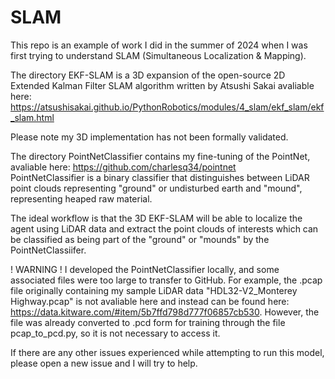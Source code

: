 # SLAM

This repo is an example of work I did in the summer of 2024 when I was first trying to understand SLAM (Simultaneous Localization & Mapping).

The directory EKF-SLAM is a 3D expansion of the open-source 2D Extended Kalman Filter SLAM algorithm written by Atsushi Sakai avaliable here: https://atsushisakai.github.io/PythonRobotics/modules/4_slam/ekf_slam/ekf_slam.html

Please note my 3D implementation has not been formally validated.

The directory PointNetClassifier contains my fine-tuning of the PointNet, avaliable here: https://github.com/charlesq34/pointnet \
PointNetClassifier is a binary classifier that distinguishes between LiDAR point clouds representing "ground" or undisturbed earth and "mound", representing heaped raw material.

The ideal workflow is that the 3D EKF-SLAM will be able to localize the agent using LiDAR data and extract the point clouds of interests which can be classified as being part of the "ground" or "mounds" by the PointNetClassiifer. 


! WARNING !
I developed the PointNetClassifier locally, and some associated files were too large to transfer to GitHub. For example, the .pcap file originally containing my sample LiDAR data "HDL32-V2_Monterey Highway.pcap" is not avaliable here and instead can be found here: https://data.kitware.com/#item/5b7ffd798d777f06857cb530. However, the file was already converted to .pcd form for training through the file pcap_to_pcd.py, so it is not necessary to access it.

If there are any other issues experienced while attempting to run this model, please open a new issue and I will try to help.
